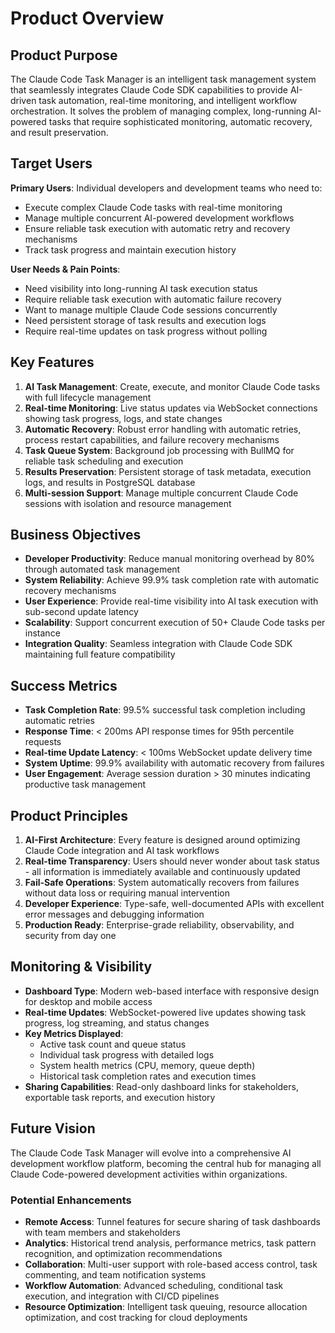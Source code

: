 # Product Overview

## Product Purpose
The Claude Code Task Manager is an intelligent task management system that seamlessly integrates Claude Code SDK capabilities to provide AI-driven task automation, real-time monitoring, and intelligent workflow orchestration. It solves the problem of managing complex, long-running AI-powered tasks that require sophisticated monitoring, automatic recovery, and result preservation.

## Target Users
**Primary Users**: Individual developers and development teams who need to:
- Execute complex Claude Code tasks with real-time monitoring
- Manage multiple concurrent AI-powered development workflows
- Ensure reliable task execution with automatic retry and recovery mechanisms
- Track task progress and maintain execution history

**User Needs & Pain Points**:
- Need visibility into long-running AI task execution status
- Require reliable task execution with automatic failure recovery
- Want to manage multiple Claude Code sessions concurrently
- Need persistent storage of task results and execution logs
- Require real-time updates on task progress without polling

## Key Features

1. **AI Task Management**: Create, execute, and monitor Claude Code tasks with full lifecycle management
2. **Real-time Monitoring**: Live status updates via WebSocket connections showing task progress, logs, and state changes
3. **Automatic Recovery**: Robust error handling with automatic retries, process restart capabilities, and failure recovery mechanisms
4. **Task Queue System**: Background job processing with BullMQ for reliable task scheduling and execution
5. **Results Preservation**: Persistent storage of task metadata, execution logs, and results in PostgreSQL database
6. **Multi-session Support**: Manage multiple concurrent Claude Code sessions with isolation and resource management

## Business Objectives

- **Developer Productivity**: Reduce manual monitoring overhead by 80% through automated task management
- **System Reliability**: Achieve 99.9% task completion rate with automatic recovery mechanisms
- **User Experience**: Provide real-time visibility into AI task execution with sub-second update latency
- **Scalability**: Support concurrent execution of 50+ Claude Code tasks per instance
- **Integration Quality**: Seamless integration with Claude Code SDK maintaining full feature compatibility

## Success Metrics

- **Task Completion Rate**: 99.5% successful task completion including automatic retries
- **Response Time**: < 200ms API response times for 95th percentile requests
- **Real-time Update Latency**: < 100ms WebSocket update delivery time
- **System Uptime**: 99.9% availability with automatic recovery from failures
- **User Engagement**: Average session duration > 30 minutes indicating productive task management

## Product Principles

1. **AI-First Architecture**: Every feature is designed around optimizing Claude Code integration and AI task workflows
2. **Real-time Transparency**: Users should never wonder about task status - all information is immediately available and continuously updated
3. **Fail-Safe Operations**: System automatically recovers from failures without data loss or requiring manual intervention
4. **Developer Experience**: Type-safe, well-documented APIs with excellent error messages and debugging information
5. **Production Ready**: Enterprise-grade reliability, observability, and security from day one

## Monitoring & Visibility

- **Dashboard Type**: Modern web-based interface with responsive design for desktop and mobile access
- **Real-time Updates**: WebSocket-powered live updates showing task progress, log streaming, and status changes
- **Key Metrics Displayed**:
  - Active task count and queue status
  - Individual task progress with detailed logs
  - System health metrics (CPU, memory, queue depth)
  - Historical task completion rates and execution times
- **Sharing Capabilities**: Read-only dashboard links for stakeholders, exportable task reports, and execution history

## Future Vision

The Claude Code Task Manager will evolve into a comprehensive AI development workflow platform, becoming the central hub for managing all Claude Code-powered development activities within organizations.

### Potential Enhancements
- **Remote Access**: Tunnel features for secure sharing of task dashboards with team members and stakeholders
- **Analytics**: Historical trend analysis, performance metrics, task pattern recognition, and optimization recommendations
- **Collaboration**: Multi-user support with role-based access control, task commenting, and team notification systems
- **Workflow Automation**: Advanced scheduling, conditional task execution, and integration with CI/CD pipelines
- **Resource Optimization**: Intelligent task queuing, resource allocation optimization, and cost tracking for cloud deployments